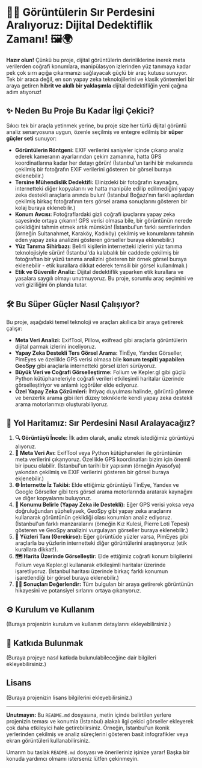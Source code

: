 # 🕵️‍♂️ Görüntülerin Sır Perdesini Aralıyoruz: Dijital Dedektiflik Zamanı\! 🖼️🌍

[](https://www.google.com/search?q=https://github.com/kullanici_adi/proje_reposu)

**Hazır olun\!** Çünkü bu proje, dijital görüntülerin derinliklerine inerek meta verilerden coğrafi konumlara, manipülasyon izlerinden yüz tanımaya kadar pek çok sırrı açığa çıkarmanızı sağlayacak güçlü bir araç kutusu sunuyor. Tek bir araca değil, en son yapay zeka teknolojilerini ve klasik yöntemleri bir araya getiren **hibrit ve akıllı bir yaklaşımla** dijital dedektifliğin yeni çağına adım atıyoruz\!

## ✨ Neden Bu Proje Bu Kadar İlgi Çekici?

Sıkıcı tek bir araçla yetinmek yerine, bu proje size her türlü dijital görüntü analiz senaryosuna uygun, özenle seçilmiş ve entegre edilmiş bir **süper güçler seti** sunuyor:

  * **Görüntülerin Röntgeni:** EXIF verilerini saniyeler içinde çıkarıp analiz ederek kameranın ayarlarından çekim zamanına, hatta GPS koordinatlarına kadar her detayı görün\! (İstanbul'un tarihi bir mekanında çekilmiş bir fotoğrafın EXIF verilerini gösteren bir görsel buraya eklenebilir.)
  * **Tersine Mühendislik Dedektifi:** Elinizdeki bir fotoğrafın kaynağını, internetteki diğer kopyalarını ve hatta manipüle edilip edilmediğini yapay zeka destekli araçlarla anında bulun\! (İstanbul Boğazı'nın farklı açılardan çekilmiş birkaç fotoğrafının ters görsel arama sonuçlarını gösteren bir kolaj buraya eklenebilir.)
  * **Konum Avcısı:** Fotoğraflardaki gizli coğrafi ipuçlarını yapay zeka sayesinde ortaya çıkarın\! GPS verisi olmasa bile, bir görüntünün nerede çekildiğini tahmin etmek artık mümkün\! (İstanbul'un farklı semtlerinden (örneğin Sultanahmet, Karaköy, Kadıköy) çekilmiş ve konumlarını tahmin eden yapay zeka analizini gösteren görseller buraya eklenebilir.)
  * **Yüz Tanıma Sihirbazı:** Belirli kişilerin internetteki izlerini yüz tanıma teknolojisiyle sürün\! (İstanbul'da kalabalık bir caddede çekilmiş bir fotoğraftan bir yüzü tanıma analizini gösteren bir örnek görsel buraya eklenebilir - etik kurallara dikkat ederek temsili bir görsel kullanılmalı.)
  * **Etik ve Güvenilir Analiz:** Dijital dedektiflik yaparken etik kurallara ve yasalara saygılı olmayı unutmuyoruz. Bu proje, sorumlu araç seçimini ve veri gizliliğini ön planda tutar.

## 🛠️ Bu Süper Güçler Nasıl Çalışıyor?

Bu proje, aşağıdaki temel teknoloji ve araçları akıllıca bir araya getirerek çalışır:

  * **Meta Veri Analizi:** ExifTool, Pillow, exifread gibi araçlarla görüntülerin dijital parmak izlerini inceliyoruz.
  * **Yapay Zeka Destekli Ters Görsel Arama:** TinEye, Yandex Görseller, PimEyes ve özellikle GPS verisi olmasa bile **konum tespiti yapabilen GeoSpy** gibi araçlarla internetteki görsel izleri sürüyoruz.
  * **Büyük Veri ve Coğrafi Görselleştirme:** Folium ve Kepler.gl gibi güçlü Python kütüphaneleriyle coğrafi verileri etkileşimli haritalar üzerinde görselleştiriyor ve anlamlı içgörüler elde ediyoruz.
  * **Özel Yapay Zeka Çözümleri:** İhtiyaç duyulması halinde, görüntü gömme ve benzerlik arama gibi ileri düzey tekniklerle kendi yapay zeka destekli arama motorlarımızı oluşturabiliyoruz.

## 🚀 Yol Haritamız: Sır Perdesini Nasıl Aralayacağız?

1.  **🔍 Görüntüyü İncele:** İlk adım olarak, analiz etmek istediğimiz görüntüyü alıyoruz.
2.  **📸 Meta Veri Avı:** ExifTool veya Python kütüphaneleri ile görüntünün meta verilerini çıkarıyoruz. Özellikle GPS koordinatları bizim için önemli bir ipucu olabilir. (İstanbul'un tarihi bir yapısının (örneğin Ayasofya) yakından çekilmiş ve EXIF verilerini gösteren bir görsel buraya eklenebilir.)
3.  **🌐 İnternette İz Takibi:** Elde ettiğimiz görüntüyü TinEye, Yandex ve Google Görseller gibi ters görsel arama motorlarında aratarak kaynağını ve diğer kopyalarını buluyoruz.
4.  **📍 Konumu Belirle (Yapay Zeka ile Destekli):** Eğer GPS verisi yoksa veya doğruluğundan şüpheliysek, GeoSpy gibi yapay zeka araçlarını kullanarak görüntünün çekildiği olası konumları analiz ediyoruz. (İstanbul'un farklı manzaralarını (örneğin Kız Kulesi, Pierre Loti Tepesi) gösteren ve GeoSpy analizini vurgulayan görseller buraya eklenebilir.)
5.  **👤 Yüzleri Tanı (Gerekirse):** Eğer görüntüde yüzler varsa, PimEyes gibi araçlarla bu yüzlerin internetteki diğer görüntülerini araştırıyoruz (etik kurallara dikkat\!).
6.  **🗺️ Harita Üzerinde Görselleştir:** Elde ettiğimiz coğrafi konum bilgilerini Folium veya Kepler.gl kullanarak etkileşimli haritalar üzerinde işaretliyoruz. (İstanbul haritası üzerinde birkaç farklı konumun işaretlendiği bir görsel buraya eklenebilir.)
7.  **🕵️‍♀️ Sonuçları Değerlendir:** Tüm bulguları bir araya getirerek görüntünün hikayesini ve potansiyel sırlarını ortaya çıkarıyoruz.

## ⚙️ Kurulum ve Kullanım

(Buraya projenizin kurulum ve kullanım detaylarını ekleyebilirsiniz.)

## 🤝 Katkıda Bulunmak

(Buraya projeye nasıl katkıda bulunulabileceğine dair bilgileri ekleyebilirsiniz.)

## Lisans

(Buraya projenizin lisans bilgilerini ekleyebilirsiniz.)

-----

**Unutmayın:** Bu `README.md` dosyasına, metin içinde belirtilen yerlere projenizin teması ve konumla (İstanbul) alakalı ilgi çekici görseller ekleyerek çok daha etkileyici hale getirebilirsiniz. Örneğin, İstanbul'un ikonik yerlerinden çekilmiş ve analiz süreçlerini gösteren basit infografikler veya ekran görüntüleri kullanabilirsiniz.

Umarım bu taslak `README.md` dosyası ve önerileriniz işinize yarar\! Başka bir konuda yardımcı olmamı isterseniz lütfen çekinmeyin.
